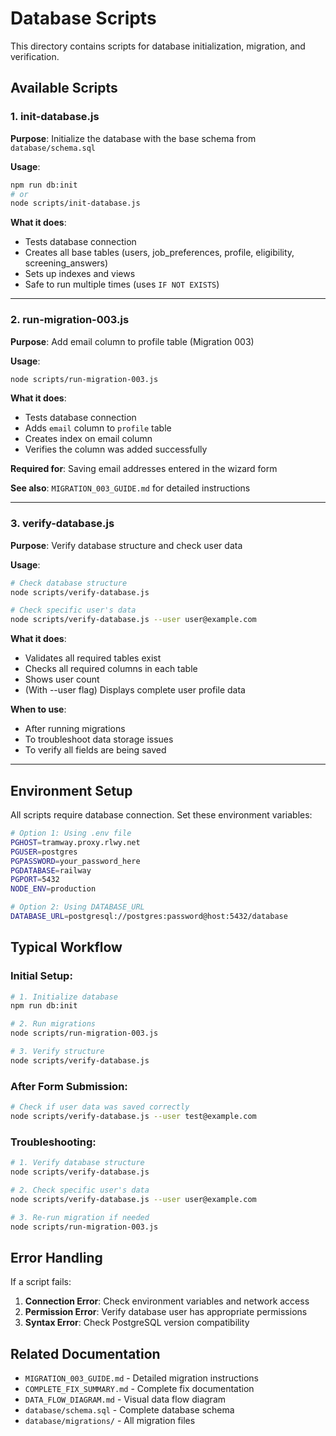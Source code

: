 # Database Scripts

This directory contains scripts for database initialization, migration, and verification.

## Available Scripts

### 1. init-database.js
**Purpose**: Initialize the database with the base schema from `database/schema.sql`

**Usage**:
```bash
npm run db:init
# or
node scripts/init-database.js
```

**What it does**:
- Tests database connection
- Creates all base tables (users, job_preferences, profile, eligibility, screening_answers)
- Sets up indexes and views
- Safe to run multiple times (uses `IF NOT EXISTS`)

---

### 2. run-migration-003.js
**Purpose**: Add email column to profile table (Migration 003)

**Usage**:
```bash
node scripts/run-migration-003.js
```

**What it does**:
- Tests database connection
- Adds `email` column to `profile` table
- Creates index on email column
- Verifies the column was added successfully

**Required for**: Saving email addresses entered in the wizard form

**See also**: `MIGRATION_003_GUIDE.md` for detailed instructions

---

### 3. verify-database.js
**Purpose**: Verify database structure and check user data

**Usage**:
```bash
# Check database structure
node scripts/verify-database.js

# Check specific user's data
node scripts/verify-database.js --user user@example.com
```

**What it does**:
- Validates all required tables exist
- Checks all required columns in each table
- Shows user count
- (With --user flag) Displays complete user profile data

**When to use**:
- After running migrations
- To troubleshoot data storage issues
- To verify all fields are being saved

---

## Environment Setup

All scripts require database connection. Set these environment variables:

```bash
# Option 1: Using .env file
PGHOST=tramway.proxy.rlwy.net
PGUSER=postgres
PGPASSWORD=your_password_here
PGDATABASE=railway
PGPORT=5432
NODE_ENV=production

# Option 2: Using DATABASE_URL
DATABASE_URL=postgresql://postgres:password@host:5432/database
```

## Typical Workflow

### Initial Setup:
```bash
# 1. Initialize database
npm run db:init

# 2. Run migrations
node scripts/run-migration-003.js

# 3. Verify structure
node scripts/verify-database.js
```

### After Form Submission:
```bash
# Check if user data was saved correctly
node scripts/verify-database.js --user test@example.com
```

### Troubleshooting:
```bash
# 1. Verify database structure
node scripts/verify-database.js

# 2. Check specific user's data
node scripts/verify-database.js --user user@example.com

# 3. Re-run migration if needed
node scripts/run-migration-003.js
```

## Error Handling

If a script fails:
1. **Connection Error**: Check environment variables and network access
2. **Permission Error**: Verify database user has appropriate permissions
3. **Syntax Error**: Check PostgreSQL version compatibility

## Related Documentation

- `MIGRATION_003_GUIDE.md` - Detailed migration instructions
- `COMPLETE_FIX_SUMMARY.md` - Complete fix documentation
- `DATA_FLOW_DIAGRAM.md` - Visual data flow diagram
- `database/schema.sql` - Complete database schema
- `database/migrations/` - All migration files
